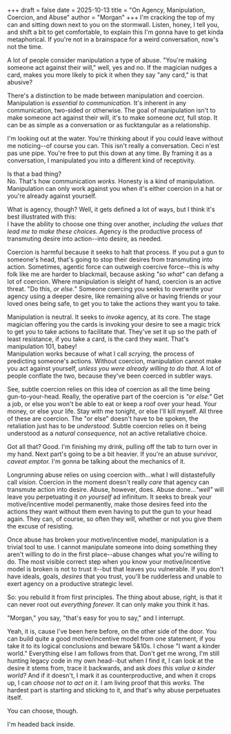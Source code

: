+++
draft = false
date = 2025-10-13
title = "On Agency, Manipulation, Coercion, and Abuse"
author = "Morgan"
+++
I'm cracking the top of my can and sitting down next to you on the stormwall. Listen, honey, I tell you, and shift a bit to get comfortable, to explain this I'm gonna have to get kinda metaphorical. If you're not in a brainspace for a weird conversation, now's not the time.

A lot of people consider manipulation a type of abuse. "You're making someone act against their will," well, yes and no. If the magician nudges a card, makes you more likely to pick it when they say "any card," is that abusive?

There's a distinction to be made between manipulation and coercion. Manipulation is _essential to communication._ It's inherent in any communication, two-sided or otherwise. The goal of manipulation isn't to make someone act against their will, it's to make someone *act,* full stop. It can be as simple as a conversation or as fucktangular as a relationship.

I'm looking out at the water. You're thinking about if you could leave without me noticing--of course you can. This isn't really a conversation. Ceci n'est pas une pipe. You're free to put this down at any time. By framing it as a conversation, I manipulated you into a different kind of receptivity. 

Is that a bad thing?\
No. That's how communication _works._ Honesty is a kind of manipulation. Manipulation can only work against you when it's either coercion in a hat or you're already against yourself.

What is agency, though? Well, it gets defined a lot of ways, but I think it's best illustrated with this:\
I have the ability to choose one thing over another, _including the values that lead me to make these choices._ Agency is the productive process of transmuting desire into action--into desire, as needed.

Coercion is harmful because it seeks to halt that process. If you put a gun to someone's head, that's going to stop their desires from transmuting into action. Sometimes, agentic force can outweigh coercive force--this is why folk like me are harder to blackmail, because asking _"so what"_ can defang a lot of coercion. Where manipulation is sleight of hand, coercion is an active threat. "Do this, _or else._" Someone coercing you seeks to overwrite your agency using a deeper desire, like remaining alive or having friends or your loved ones being safe, to get you to take the actions they want you to take.

Manipulation is neutral. It seeks to _invoke_ agency, at its core. The stage magician offering you the cards is invoking your desire to see a magic trick to get you to take actions to facilitate that. They've set it up so the path of least resistance, if you take a card, is the card they want. That's manipulation 101, babey!\
Manipulation works because of what I call _scrying,_ the process of predicting someone's actions. Without coercion, manipulation cannot make you act against yourself, _unless you were already willing to do that._ A lot of people conflate the two, because they've been coerced in subtler ways.

See, subtle coercion relies on this idea of coercion as all the time being gun-to-your-head. Really, the operative part of the coercion is _"or else."_ Get a job, or else you won't be able to eat or keep a roof over your head. Your money, or else your life. Stay with me tonight, or else I'll kill myself. All three of these are coercion. The "or else" doesn't have to be spoken, the retaliation just has to be _understood._ Subtle coercion relies on it being understood as a _natural consequence,_ not an active retaliative choice. 

Got all that? Good. I'm finishing my drink, pulling off the tab to turn over in my hand. Next part's going to be a bit heavier. If you're an abuse survivor, _caveat emptor._ I'm gonna be talking about the mechanics of it.

Longrunning abuse relies on using coercion with...what I will distastefully call _vision._ Coercion in the moment doesn't really _care_ that agency can transmute action into desire. Abuse, however, does. Abuse done..._"well"_ will leave you perpetuating it _on yourself_ ad infinitum. It seeks to break your motive/incentive model permanently, make those desires feed into the actions they want without them even having to put the gun to your head again. They can, of course, so often they will, whether or not you give them the excuse of resisting.

Once abuse has broken your motive/incentive model, manipulation is a trivial tool to use. I cannot manipulate someone into doing something they aren't willing to do in the first place--abuse changes what you're willing to do. The most visible correct step when you know your motive/incentive model is broken is not to trust it--but that leaves you vulnerable. If you don't have ideals, goals, _desires_ that you trust, you'll be rudderless and unable to exert agency on a productive strategic level.

So: you rebuild it from first principles. The thing about abuse, right, is that it can never root out _everything forever._ It can only make you think it has.

"Morgan," you say, "that's easy for you to say," and I interrupt. 

Yeah, it is, cause I've been here before, on the other side of the door. You can build quite a good motive/incentive model from one statement, if you take it to its logical conclusions and beware 5&10s. I chose "I want a kinder world." Everything else I am follows from that. Don't get me wrong, I'm still hunting legacy code in my own head--but when I find it, I can look at the desire it stems from, trace it backwards, and ask _does this value a kinder world?_ And if it doesn't, I mark it as counterproductive, and when it crops up, I can _choose not to act on it._ I am living proof that this _works._ The hardest part is starting and sticking to it, and that's why abuse perpetuates itself.

You can choose, though.

I'm headed back inside. 
